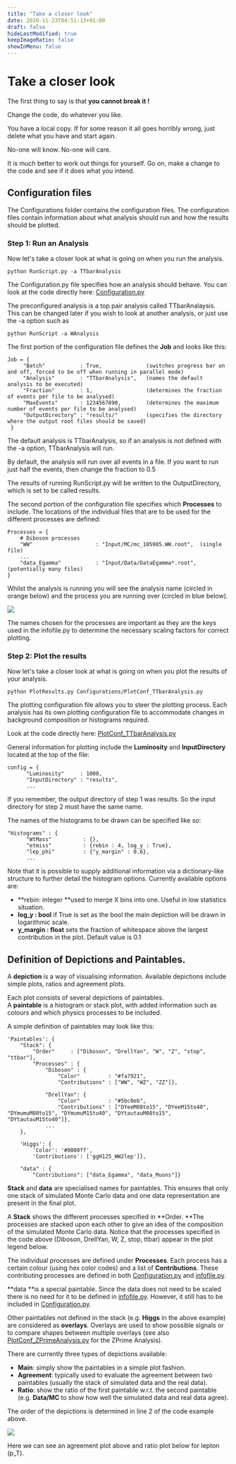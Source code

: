 ```yaml
---
title: "Take a closer look"
date: 2020-11-23T04:51:13+01:00
draft: false
hideLastModified: true
keepImageRatio: false
showInMenu: false
---
```


# Take a closer look

The first thing to say is that **you cannot break it !**

Change the code, do whatever you like.

You have a local copy.  If for some reason it all goes horribly wrong, just delete what you have and start again.

No-one will know.  No-one will care.

It is much better to work out things for yourself.  Go on, make a change to the code and see if it does what you intend.

## Configuration files

The Configurations folder contains the configuration files.  The configuration files contain information about what analysis should run and how the results should be plotted.

### **Step 1: Run an Analysis**

Now let's take a closer look at what is going on when you run the analysis.



```
python RunScript.py -a TTbarAnalysis

```


The Configuration.py file specifies how an analysis should behave.  You can look at the code directly here: [Configuration.py](https://github.com/atlas-outreach-data-tools/atlas-outreach-data-tools-framework/blob/master/Configurations/Configuration.py)

The preconfigured analysis is a top pair analysis called TTbarAnalaysis.  This can be changed later if you wish to look at another analysis, or just use the -a option such as 



```
python RunScript -a WAnalysis

```


The first portion of the configuration file defines the **Job** and looks like this:

```
Job = {
     "Batch"           : True,              (switches progress bar on and off, forced to be off when running in parallel mode)
     "Analysis"        : "TTbarAnalysis",   (names the default analysis to be executed)
     "Fraction"        : 1,                 (determines the fraction of events per file to be analysed)
     "MaxEvents"       : 1234567890,        (determines the maximum number of events per file to be analysed)
     "OutputDirectory" : "results/"         (specifies the directory where the output root files should be saved)
 }
```

The default analysis is TTbarAnalysis, so if an analysis is not defined with the -a option, TTbarAnalysis will run.

By default, the analysis will run over all events in a file.  If you want to run just half the events, then change the fraction to 0.5

The results of running RunScript.py will be written to the OutputDirectory, which is set to be called results.

The second portion of the configuration file specifies which **Processes** to include. The locations of the individual files that are to be used for the different processes are defined:

```
Processes = {
    # Diboson processes
    "WW"                    : "Input/MC/mc_105985.WW.root",  (single file)
    ...
    "data_Egamma"           : "Input/Data/DataEgamma*.root", (potentially many files)
}
```

Whilst the analysis is running you will see the analysis name \(circled in orange below\) and the process you are running over \(circled in blue below\).

![](pictures/TTbar.png)

The names chosen for the processes are important as they are the keys used in the infofile.py to determine the necessary scaling factors for correct plotting.

### **Step 2: Plot the results**

Now let's take a closer look at what is going on when you plot the results of your analysis.

```
python PlotResults.py Configurations/PlotConf_TTbarAnalysis.py
```

The plotting configuration file allows you to steer the plotting process. Each analysis has its own plotting configuration file to accommodate changes in background composition or histograms required.

Look at the code directly here: [PlotConf\_TTbarAnalysis.py](https://github.com/atlas-outreach-data-tools/atlas-outreach-data-tools-framework/blob/master/Configurations/PlotConf_TTbarAnalysis.py)

General information for plotting include the **Luminosity** and **InputDirectory** located at the top of the file:

```
config = {
      "Luminosity"     : 1000,
      "InputDirectory" : "results",
      ...
```

If you remember, the output directory of step 1 was results.  So the input directory for step 2 must have the same name.

The names of the histograms to be drawn can be specified like so:

```
"Histograms" : {
      "WtMass"          : {},
      "etmiss"          : {rebin : 4, log_y : True},
      "lep_phi"         : {"y_margin" : 0.6},
      ...
```

Note that it is possible to supply additional information via a dictionary-like structure to further detail the histogram options. Currently available options are:

* **rebin: integer      **used to merge X bins into one.  Useful in low statistics situation.
* **log\_y : bool**          if True is set as the bool the main depiction will be drawn in logarithmic scale.
* **y\_margin : float**   sets the fraction of whitespace above the largest contribution in the plot. Default value is 0.1

## Definition of Depictions and Paintables.

A **depiction** is a way of visualising information. Available depictions include simple plots, ratios and agreement plots.

Each plot consists of several depictions of paintables.  
A **paintable** is a histogram or stack plot, with added information such as colours and which physics processes to be included.

A simple definition of paintables may look like this:

```
'Paintables': {
    "Stack": {
        "Order"     : ["Diboson", "DrellYan", "W", "Z", "stop", "ttbar"],
        "Processes" : {
            "Diboson" : {
                "Color"         : "#fa7921",
                "Contributions" : ["WW", "WZ", "ZZ"]},

            "DrellYan": {
                "Color"         : "#5bc0eb",
                "Contributions" : ["DYeeM08to15", "DYeeM15to40", "DYmumuM08to15", "DYmumuM15to40", "DYtautauM08to15", "DYtautauM15to40"]},
            ...
    },

    'Higgs': {
        'Color': '#0000ff',
        'Contributions': ['ggH125_WW2lep']},

    "data" : {
        "Contributions": ["data_Egamma", "data_Muons"]}
```

**Stack** and **data** are specialised names for paintables. This ensures that only one stack of simulated Monte Carlo data and one data representation are present in the final plot.

A **Stack** shows the different processes specified in **Order.  **The processes are stacked upon each other to give an idea of the composition of the simulated Monte Carlo data.  Notice that the processes specified in the code above (Diboson, DrellYan, W, Z, stop, ttbar) appear in the plot legend below.

The individual processes are defined under **Processes**. Each process has a certain colour (using hex color codes) and a list of **Contributions**. These contributing processes are defined in both [Configuration.py](https://github.com/atlas-outreach-data-tools/atlas-outreach-data-tools-framework/blob/master/Configurations/Configuration.py) and [infofile.py](https://github.com/atlas-outreach-data-tools/atlas-outreach-data-tools-framework/blob/master/Plotting/infofile.py).

**data **is a special paintable. Since the data does not need to be scaled there is no need for it to be defined in [infofile.py](https://github.com/atlas-outreach-data-tools/atlas-outreach-data-tools-framework/blob/master/Plotting/infofile.py). However, it still has to be included in [Configuration.py](https://github.com/atlas-outreach-data-tools/atlas-outreach-data-tools-framework/blob/master/Configurations/Configuration.py).

Other paintables not defined in the stack (e.g. **Higgs** in the above example) are considered as **overlays**. Overlays are used to show possible signals or to compare shapes between multiple overlays (see also [PlotConf\_ZPrimeAnalysis.py](https://github.com/atlas-outreach-data-tools/atlas-outreach-data-tools-framework/blob/master/Configurations/PlotConf_ZPrimeAnalysis.py) for the ZPrime Analysis).

There are currently three types of depictions available:

* **Main**: simply show the paintables in a simple plot fashion.
* **Agreement**: typically used to evaluate the agreement between two paintables (usually the stack of simulated data and the real data).
* **Ratio**: show the ratio of the first paintable w.r.t. the second paintable (e.g. **Data/MC** to show how well the simulated data and real data agree).  

The order of the depictions is determined in line 2 of the code example above.

![](pictures/Output/lepPT.png)

Here we can see an agreement plot above and ratio plot below for lepton \(p_T\).


